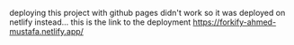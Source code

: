 deploying this project with github pages didn't work so it was deployed on netlify instead...
this is the link to the deployment
https://forkify-ahmed-mustafa.netlify.app/
